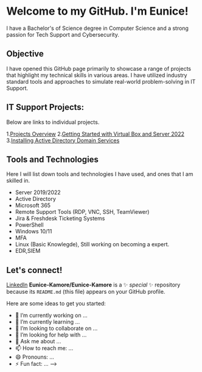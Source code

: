 # Welcome to my GitHub. I'm Eunice!
I have a Bachelor's of Science degree in Computer Science and a strong passion for Tech Support and Cybersecurity.

## Objective
I have opened this GitHub page primarily to showcase a range of projects that highlight my technical skills in various areas. I have utilized industry standard tools and approaches to simulate real-world problem-solving in IT Support.
## IT Support Projects:
Below are links to individual projects.

1.[Projects Overview](https://github.com/Eunice-Kamore/IT-Support-Projects)
2.[Getting Started with Virtual Box and Server 2022](https://github.com/Eunice-Kamore/Installing-VirtualBox-and-Windows-Server-2022)
3.[Installing Active Directory Domain Services](https://github.com/Eunice-Kamore/Active-Directory-Domain-Services)

## Tools and Technologies
Here I will list down tools and technologies I have used, and ones that I am skilled in.
- Server 2019/2022
- Active Directory
- Microsoft 365
- Remote Support Tools (RDP, VNC, SSH, TeamViewer)
- Jira & Freshdesk Ticketing Systems
- PowerShell
- Windows 10/11
- MFA
- Linux (Basic Knowlegde), Still working on becoming a expert.
- EDR,SIEM
## Let's connect!
[LinkedIn](www.linkedin.com/in/eunice-kamore) 
**Eunice-Kamore/Eunice-Kamore** is a ✨ _special_ ✨ repository because its `README.md` (this file) appears on your GitHub profile.

Here are some ideas to get you started:

- 🔭 I’m currently working on ...
- 🌱 I’m currently learning ...
- 👯 I’m looking to collaborate on ...
- 🤔 I’m looking for help with ...
- 💬 Ask me about ...
- 📫 How to reach me: ...
- 😄 Pronouns: ...
- ⚡ Fun fact: ...
-->
